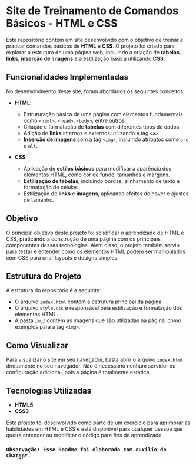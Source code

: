 
# Site de Treinamento de Comandos Básicos - HTML e CSS

Este repositório contém um site desenvolvido com o objetivo de treinar e praticar comandos básicos de **HTML** e **CSS**. O projeto foi criado para explorar a estrutura de uma página web, incluindo a criação de **tabelas**, **links**, **inserção de imagens** e a estilização básica utilizando **CSS**.

## Funcionalidades Implementadas

No desenvolvimento deste site, foram abordados os seguintes conceitos:

- **HTML**:
  - Estruturação básica de uma página com elementos fundamentais como `<html>`, `<head>`, `<body>`, entre outros.
  - Criação e formatação de **tabelas** com diferentes tipos de dados.
  - Adição de **links** internos e externos utilizando a tag `<a>`.
  - **Inserção de imagens** com a tag `<img>`, incluindo atributos como `src` e `alt`.

- **CSS**:
  - Aplicação de **estilos básicos** para modificar a aparência dos elementos HTML, como cor de fundo, tamanhos e margens.
  - **Estilização de tabelas**, incluindo bordas, alinhamento de texto e formatação de células.
  - Estilização de **links** e **imagens**, aplicando efeitos de hover e ajustes de tamanho.

## Objetivo

O principal objetivo deste projeto foi solidificar o aprendizado de HTML e CSS, praticando a construção de uma página com os principais componentes dessas tecnologias. Além disso, o projeto também serviu para testar e entender como os elementos HTML podem ser manipulados com CSS para criar layouts e designs simples.

## Estrutura do Projeto

A estrutura do repositório é a seguinte:


- O arquivo `index.html` contém a estrutura principal da página.
- O arquivo `style.css` é responsável pela estilização e formatação dos elementos HTML.
- A pasta `img/` contém as imagens que são utilizadas na página, como exemplos para a tag `<img>`.

## Como Visualizar

Para visualizar o site em seu navegador, basta abrir o arquivo `index.html` diretamente no seu navegador. Não é necessário nenhum servidor ou configuração adicional, pois a página é totalmente estática.

## Tecnologias Utilizadas

- **HTML5**
- **CSS3**

Este projeto foi desenvolvido como parte de um exercício para aprimorar as habilidades em HTML e CSS e está disponível para qualquer pessoa que queira entender ou modificar o código para fins de aprendizado.

### `Observação: Esse Readme foi elaborado com auxilio do Chatgpt.`
